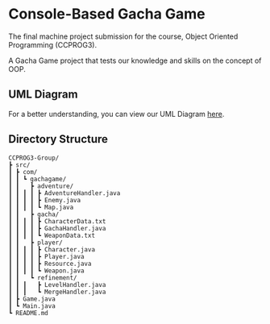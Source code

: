 # Console-Based Gacha Game
The final machine project submission for the course, Object Oriented Programming (CCPROG3).

A Gacha Game project that tests our knowledge and skills on the concept of OOP.


## UML Diagram
For a better understanding, you can view our UML Diagram [here](https://lucid.app/documents/view/1d1c9e92-c24e-45f0-a9be-034a9c2a8db9).



## Directory Structure

```
CCPROG3-Group/
┣ src/
┃ ┣ com/
┃ ┃ ┗ gachagame/
┃ ┃   ┣ adventure/
┃ ┃ ┃ ┃ ┣ AdventureHandler.java
┃ ┃ ┃ ┃ ┣ Enemy.java
┃ ┃ ┃ ┃ ┗ Map.java
┃ ┃   ┣ gacha/
┃ ┃ ┃ ┃ ┣ CharacterData.txt
┃ ┃ ┃ ┃ ┣ GachaHandler.java
┃ ┃ ┃ ┃ ┗ WeaponData.txt
┃ ┃   ┣ player/
┃ ┃ ┃ ┃ ┣ Character.java
┃ ┃ ┃ ┃ ┣ Player.java
┃ ┃ ┃ ┃ ┣ Resource.java
┃ ┃ ┃ ┃ ┗ Weapon.java
┃ ┃   ┗ refinement/
┃ ┃ ┃   ┣ LevelHandler.java
┃ ┃ ┃   ┗ MergeHandler.java
┃ ┣ Game.java
┃ ┗ Main.java
┗ README.md
```
